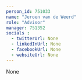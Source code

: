 ```yaml
---
person_id: 751033
name: "Jeroen van de Weerd"
role: "Advisor"
manager: 751352
socials :
  - twitterUrl: None
  - linkedInUrl: None
  - facebookUrl: None
  - websiteUrl: None
---
```

None
